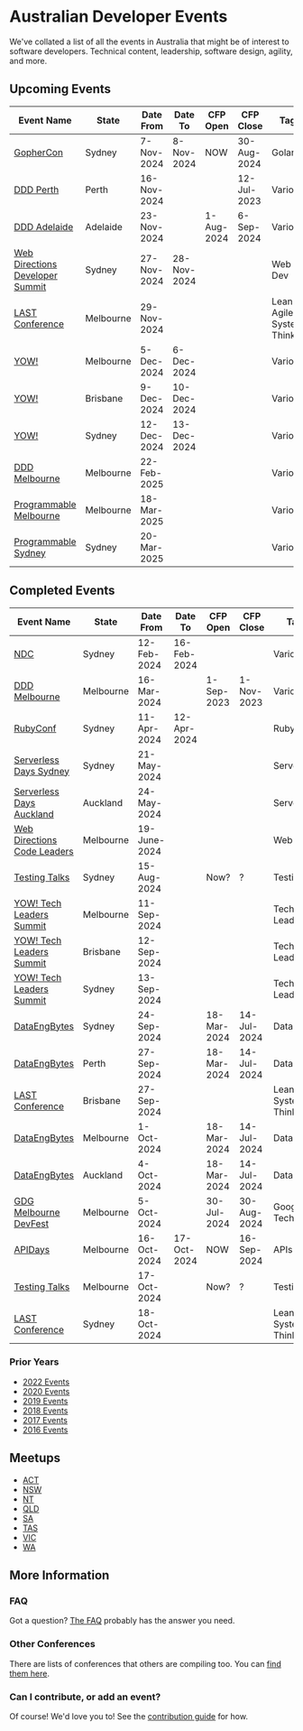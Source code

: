 
# Australian Developer Events

We've collated a list of all the events in Australia that might be of interest to software developers. Technical content, leadership, software design, agility, and more.

## Upcoming Events

| Event Name | State | Date From | Date To | CFP Open | CFP Close | Tags |
| ---------- | ----- | --------- | ------- | -------- | --------- | ---- |
| [GopherCon](https://gophercon.com.au/) | Sydney | 7-Nov-2024 | 8-Nov-2024 | NOW | 30-Aug-2024 | Golang |
| [DDD Perth](https://dddperth.com/) | Perth | 16-Nov-2024 | | | 12-Jul-2023 | Various |
| [DDD Adelaide](https://dddadelaide.com/) | Adelaide | 23-Nov-2024 | | 1-Aug-2024 | 6-Sep-2024 | Various |
| [Web Directions Developer Summit](https://webdirections.org/dev-summit/) | Sydney | 27-Nov-2024 | 28-Nov-2024 | | | Web Dev |
| [LAST Conference](https://clubhouse.lastconference.com/lastmel24/) | Melbourne | 29-Nov-2024 | | | | Lean Agile Systems Thinking |
| [YOW!](https://yowcon.com/melbourne-2024) | Melbourne | 5-Dec-2024 | 6-Dec-2024 | | | Various |
| [YOW!](https://yowcon.com/brisbane-2024) | Brisbane | 9-Dec-2024 | 10-Dec-2024 | | | Various |
| [YOW!](https://yowcon.com/sydney-2024) | Sydney | 12-Dec-2024 | 13-Dec-2024 | | | Various |
| [DDD Melbourne](https://www.dddmelbourne.com/) | Melbourne | 22-Feb-2025 | | | | Various |
| [Programmable Melbourne](https://www.programmable.tech/) | Melbourne | 18-Mar-2025 | | | | Various |
| [Programmable Sydney](https://www.programmable.tech/) | Sydney | 20-Mar-2025 | | | | Various |

## Completed Events

| Event Name | State | Date From | Date To | CFP Open | CFP Close | Tags |
| ---------- | ----- | --------- | ------- | -------- | --------- | ---- |
| [NDC](https://ndcsydney.com/) | Sydney | 12-Feb-2024 | 16-Feb-2024 | | | Various |
| [DDD Melbourne](https://www.dddmelbourne.com/) | Melbourne | 16-Mar-2024 | | 1-Sep-2023 | 1-Nov-2023 | Various |
| [RubyConf](https://2024.rubyconf.au/) | Sydney | 11-Apr-2024 | 12-Apr-2024 | | | Ruby |
| [Serverless Days Sydney](https://serverlessdays.io/) | Sydney | 21-May-2024 | | | | Serverless |
| [Serverless Days Auckland](https://serverlessdays.io/) | Auckland | 24-May-2024 | | | | Serverless |
| [Web Directions Code Leaders](https://webdirections.org/leaders/) | Melbourne | 19-June-2024 | | | | Web Dev |
| [Testing Talks](https://www.testingtalks.com.au/upcoming-events/testing-talks-conference-2024-sydney) | Sydney | 15-Aug-2024 | | Now? | ? | Testing |
| [YOW! Tech Leaders Summit](https://yowcon.com/melbourne-2024) | Melbourne | 11-Sep-2024 | | | | Tech Leadership |
| [YOW! Tech Leaders Summit](https://yowcon.com/brisbane-2024) | Brisbane | 12-Sep-2024 | | | | Tech Leadership |
| [YOW! Tech Leaders Summit](https://yowcon.com/sydney-2024) | Sydney | 13-Sep-2024 | | | | Tech Leadership |
| [DataEngBytes](https://dataengconf.com.au/) | Sydney | 24-Sep-2024 | | 18-Mar-2024 | 14-Jul-2024 | Data |
| [DataEngBytes](https://dataengconf.com.au/) | Perth | 27-Sep-2024 | | 18-Mar-2024 | 14-Jul-2024 | Data |
| [LAST Conference](https://www.lastconference.com/brisbane/) | Brisbane | 27-Sep-2024 | | | | Lean Agile Systems Thinking |
| [DataEngBytes](https://dataengconf.com.au/) | Melbourne | 1-Oct-2024 | | 18-Mar-2024 | 14-Jul-2024 | Data |
| [DataEngBytes](https://dataengconf.com.au/) | Auckland | 4-Oct-2024 | | 18-Mar-2024 | 14-Jul-2024 | Data |
| [GDG Melbourne DevFest](https://gdgmelbourne.com/) | Melbourne | 5-Oct-2024 | | 30-Jul-2024 | 30-Aug-2024 | Google Tech |
| [APIDays](https://www.apidays.global/australia/) | Melbourne | 16-Oct-2024 | 17-Oct-2024 | NOW | 16-Sep-2024 | APIs |
| [Testing Talks](https://www.testingtalks.com.au/upcoming-events/testing-talks-conference-2024-melbourne) | Melbourne | 17-Oct-2024 | | Now? | ? | Testing |
| [LAST Conference](https://www.lastconference.com/sydney/) | Sydney | 18-Oct-2024 | | | | Lean Agile Systems Thinking |

### Prior Years

* [2022 Events](Events/2022.md)
* [2020 Events](Events/2020.md)
* [2019 Events](Events/2019.md)
* [2018 Events](Events/2018.md)
* [2017 Events](Events/2017.md)
* [2016 Events](Events/2016.md)

## Meetups

* [ACT](Meetups/ACT.md)
* [NSW](Meetups/NSW.md)
* [NT](Meetups/NT.md)
* [QLD](Meetups/QLD.md)
* [SA](Meetups/SA.md)
* [TAS](Meetups/TAS.md)
* [VIC](Meetups/VIC.md)
* [WA](Meetups/WA.md)

## More Information

### FAQ

Got a question? [The FAQ](Info/FAQ.md) probably has the answer you need.

### Other Conferences

There are lists of conferences that others are compiling too. You can [find them here](Events/OTHER.md).

### Can I contribute, or add an event?

Of course! We'd love you to! See the [contribution guide](Info/CONTRIBUTING.md) for how.
